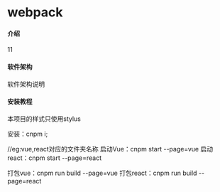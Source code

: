 # webpack

#### 介绍
11

#### 软件架构
软件架构说明


#### 安装教程

本项目的样式只使用stylus

安装：cnpm i;

//eg:vue,react对应的文件夹名称
启动Vue：cnpm start --page=vue 
启动react：cnpm start --page=react

打包vue：cnpm run build --page=vue
打包react：cnpm run build --page=react


